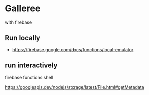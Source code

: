 # Galleree

with firebase

## Run locally
- https://firebase.google.com/docs/functions/local-emulator

## run interactively
firebase functions:shell

https://googleapis.dev/nodejs/storage/latest/File.html#getMetadata